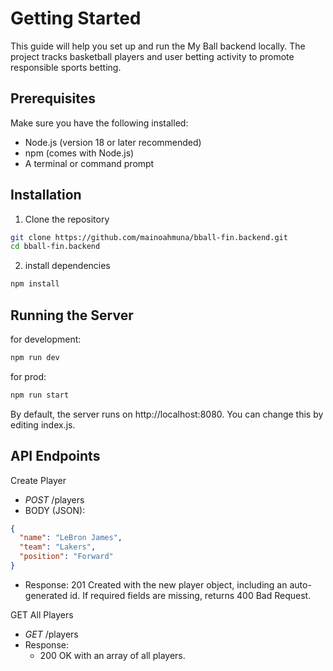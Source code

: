 # Getting Started
This guide will help you set up and run the My Ball backend locally. The project tracks basketball players and user betting activity to promote responsible sports betting.

## Prerequisites
Make sure you have the following installed:
- Node.js (version 18 or later recommended)
- npm (comes with Node.js)
- A terminal or command prompt

## Installation 
1. Clone the repository
```bash
git clone https://github.com/mainoahmuna/bball-fin.backend.git
cd bball-fin.backend
```
2. install dependencies
```bash
npm install
```

## Running the Server
for development:
```bash
npm run dev
```

for prod:
```bash
npm run start
```
By default, the server runs on http://localhost:8080. You can change this by editing index.js.

## API Endpoints
Create Player
- *POST* /players
- BODY (JSON):
```json
{
  "name": "LeBron James",
  "team": "Lakers",
  "position": "Forward"
}
```

- Response:
201 Created with the new player object, including an auto-generated id.
If required fields are missing, returns 400 Bad Request.

GET All Players
- *GET* /players
- Response:
    - 200 OK with an array of all players.
